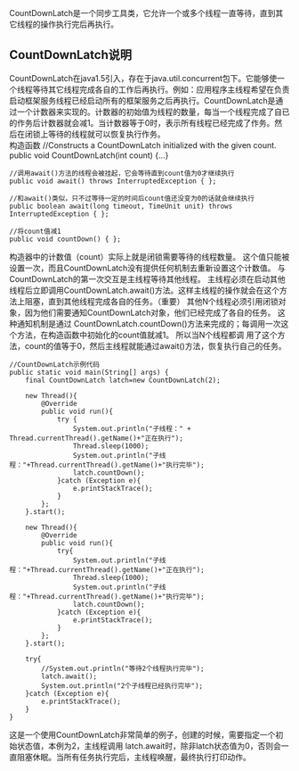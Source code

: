 CountDownLatch是一个同步工具类，它允许一个或多个线程一直等待，直到其它线程的操作执行完后再执行。

## CountDownLatch说明
CountDownLatch在java1.5引入，存在于java.util.concurrent包下。它能够使一个线程等待其它线程完成各自的工作后再执行。例如：应用程序主线程希望在负责启动框架服务线程已经启动所有的框架服务之后再执行。CountDownLatch是通过一个计数器来实现的。计数器的初始值为线程的数量，每当一个线程完成了自已的作务后计数器就会减1。当计数器等于0时，表示所有线程已经完成了作务。然后在闭锁上等待的线程就可以恢复执行作务。  
构造函数
    //Constructs a CountDownLatch initialized with the given count.
    public void CountDownLatch(int count) {...}
        
    //调用await()方法的线程会被挂起，它会等待直到count值为0才继续执行
    public void await() throws InterruptedException { }; 

    //和await()类似，只不过等待一定的时间后count值还没变为0的话就会继续执行
    public boolean await(long timeout, TimeUnit unit) throws InterruptedException { };  

    //将count值减1
    public void countDown() { };  

构造器中的计数值（count）实际上就是闭锁需要等待的线程数量。
这个值只能被设置一次，而且CountDownLatch没有提供任何机制去重新设置这个计数值。
与CountDownLatch的第一次交互是主线程等待其他线程。
主线程必须在启动其他线程后立即调用CountDownLatch.await()方法。这样主线程的操作就会在这个方法上阻塞，直到其他线程完成各自的任务。（重要）
其他N个线程必须引用闭锁对象，因为他们需要通知CountDownLatch对象，他们已经完成了各自的任务。
这种通知机制是通过 CountDownLatch.countDown()方法来完成的；每调用一次这个方法，在构造函数中初始化的count值就减1。
所以当N个线程都调 用了这个方法，count的值等于0，然后主线程就能通过await()方法，恢复执行自己的任务。

    //CountDownLatch示例代码
    public static void main(String[] args) {
        final CountDownLatch latch=new CountDownLatch(2);

        new Thread(){
            @Override
            public void run(){
                try {
                    System.out.println("子线程：" + Thread.currentThread().getName()+"正在执行");
                    Thread.sleep(1000);
                    System.out.println("子线程："+Thread.currentThread().getName()+"执行完毕");
                    latch.countDown();
                }catch (Exception e){
                    e.printStackTrace();
                }
            };
        }.start();

        new Thread(){
            @Override
            public void run(){
                try{
                    System.out.println("子线程："+Thread.currentThread().getName()+"正在执行");
                    Thread.sleep(1000);
                    System.out.println("子线程："+Thread.currentThread().getName()+"执行完毕");
                    latch.countDown();
                }catch (Exception e){
                    e.printStackTrace();
                }
            };
        }.start();

        try{
            //System.out.println("等待2个线程执行完毕");
            latch.await();
            System.out.println("2个子线程已经执行完毕");
        }catch (Exception e){
            e.printStackTrace();
        }
    }
这是一个使用CountDownLatch非常简单的例子，创建的时候，需要指定一个初始状态值，本例为2，主线程调用 latch.await时，除非latch状态值为0，否则会一直阻塞休眠。当所有任务执行完后，主线程唤醒，最终执行打印动作。  